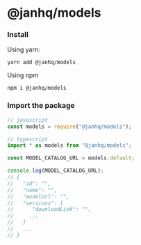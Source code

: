 # @janhq/models

### Install

Using yarn:

```shell
yarn add @janhq/models
```

Using npm

```shell
npm i @janhq/models
```

### Import the package

```js
// javascript
const models = require("@janhq/models");

// typescript
import * as models from "@janhq/models";
```

```js
const MODEL_CATALOG_URL = models.default;

console.log(MODEL_CATALOG_URL);
// {
//   "id": "",
//   "name": "",
//   "modelUrl": "",
//   "versions": [
//      "downloadLink": "",
//     ...
//   ]
//   ...
// }
```
